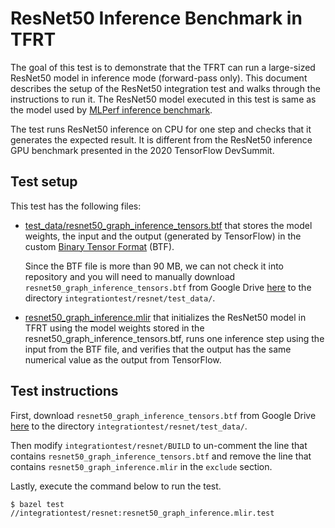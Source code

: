 # ResNet50 Inference Benchmark in TFRT

<!--* freshness: {
  owner: 'donglin'
  reviewed: '2020-11-01'
} *-->

<!-- TOC -->

The goal of this test is to demonstrate that the TFRT can run a large-sized
ResNet50 model in inference mode (forward-pass only). This document describes
the setup of the ResNet50 integration test and walks through the instructions to
run it. The ResNet50 model executed in this test is same as the model used by
[MLPerf inference benchmark](https://github.com/mlperf/inference/tree/r0.5/v0.5/classification_and_detection).

The test runs ResNet50 inference on CPU for one step and checks that it
generates the expected result. It is different from the ResNet50 inference GPU
benchmark presented in the 2020 TensorFlow DevSummit.

## Test setup

This test has the following files:

*   [test_data/resnet50_graph_inference_tensors.btf](https://drive.google.com/file/d/1ReGkWkGlf9q48fauP-uhApRuoZFn1i8F/view?usp=sharing)
    that stores the model weights, the input and the output (generated by
    TensorFlow) in the custom [Binary Tensor Format](binary_tensor_format.md)
    (BTF).

    Since the BTF file is more than 90 MB, we can not check it into repository
    and you will need to manually download
    `resnet50_graph_inference_tensors.btf` from Google Drive
    [here](https://drive.google.com/file/d/1ReGkWkGlf9q48fauP-uhApRuoZFn1i8F/view?usp=sharing)
    to the directory `integrationtest/resnet/test_data/`.

*   [resnet50_graph_inference.mlir](https://github.com/tensorflow/runtime/blob/master/integrationtest/resnet/resnet50_graph_inference.mlir)
    that initializes the ResNet50 model in TFRT using the model weights stored
    in the resnet50_graph_inference_tensors.btf, runs one inference step using
    the input from the BTF file, and verifies that the output has the same
    numerical value as the output from TensorFlow.

## Test instructions

First, download `resnet50_graph_inference_tensors.btf` from Google Drive
[here](https://drive.google.com/file/d/1ReGkWkGlf9q48fauP-uhApRuoZFn1i8F/view?usp=sharing)
to the directory `integrationtest/resnet/test_data/`.

Then modify `integrationtest/resnet/BUILD` to un-comment the line that contains
`resnet50_graph_inference_tensors.btf` and remove the line that contains
`resnet50_graph_inference.mlir` in the `exclude` section.

Lastly, execute the command below to run the test.

```shell
$ bazel test //integrationtest/resnet:resnet50_graph_inference.mlir.test
```
